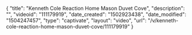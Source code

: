 {
    "title": "Kenneth Cole Reaction Home Mason Duvet Cove",
    "description": "",
    "videoid": "111179919",
    "date_created": "1502923438",
    "date_modified": "1504247457",
    "type": "captivate",
    "layout": "video",
    "url": "\/v\/kenneth-cole-reaction-home-mason-duvet-cove\/111179919"
}